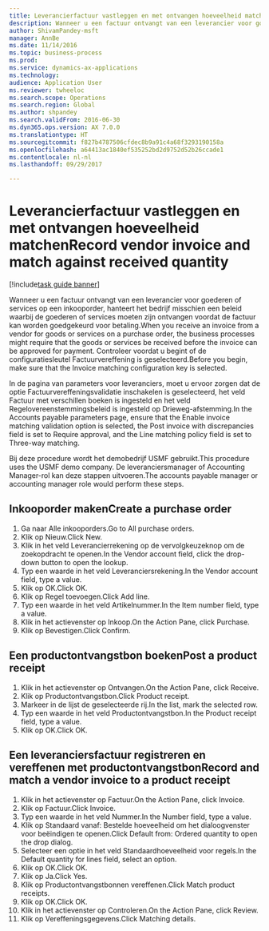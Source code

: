 ```yaml
--- 
title: Leverancierfactuur vastleggen en met ontvangen hoeveelheid matchen
description: Wanneer u een factuur ontvangt van een leverancier voor goederen of services op een inkooporder, hanteert het bedrijf misschien een beleid waarbij de goederen of services moeten zijn ontvangen voordat de factuur kan worden goedgekeurd voor betaling.
author: ShivamPandey-msft
manager: AnnBe
ms.date: 11/14/2016
ms.topic: business-process
ms.prod: 
ms.service: dynamics-ax-applications
ms.technology: 
audience: Application User
ms.reviewer: twheeloc
ms.search.scope: Operations
ms.search.region: Global
ms.author: shpandey
ms.search.validFrom: 2016-06-30
ms.dyn365.ops.version: AX 7.0.0
ms.translationtype: HT
ms.sourcegitcommit: f827b4787506cfdec8b9a91c4a68f3293190158a
ms.openlocfilehash: a64413ac1840ef535252bd2d9752d52b26ccade1
ms.contentlocale: nl-nl
ms.lasthandoff: 09/29/2017

---
```

# <a name="record-vendor-invoice-and-match-against-received-quantity"></a><span data-ttu-id="a85a5-103">Leverancierfactuur vastleggen en met ontvangen hoeveelheid matchen</span><span class="sxs-lookup"><span data-stu-id="a85a5-103">Record vendor invoice and match against received quantity</span></span>

[!include[task guide banner](../../includes/task-guide-banner.md)]

<span data-ttu-id="a85a5-104">Wanneer u een factuur ontvangt van een leverancier voor goederen of services op een inkooporder, hanteert het bedrijf misschien een beleid waarbij de goederen of services moeten zijn ontvangen voordat de factuur kan worden goedgekeurd voor betaling.</span><span class="sxs-lookup"><span data-stu-id="a85a5-104">When you receive an invoice from a vendor for goods or services on a purchase order, the business processes might require that the goods or services be received before the invoice can be approved for payment.</span></span> <span data-ttu-id="a85a5-105">Controleer voordat u begint of de configuratiesleutel Factuurvereffening is geselecteerd.</span><span class="sxs-lookup"><span data-stu-id="a85a5-105">Before you begin, make sure that the Invoice matching configuration key is selected.</span></span> 

<span data-ttu-id="a85a5-106">In de pagina van parameters voor leveranciers, moet u ervoor zorgen dat de optie Factuurvereffeningsvalidatie inschakelen is geselecteerd, het veld Factuur met verschillen boeken is ingesteld en het veld Regelovereenstemmingsbeleid is ingesteld op Drieweg-afstemming.</span><span class="sxs-lookup"><span data-stu-id="a85a5-106">In the Accounts payable parameters page, ensure that the Enable invoice matching validation option is selected, the Post invoice with discrepancies field is set to Require approval, and the Line matching policy field is set to Three-way matching.</span></span>

<span data-ttu-id="a85a5-107">Bij deze procedure wordt het demobedrijf USMF gebruikt.</span><span class="sxs-lookup"><span data-stu-id="a85a5-107">This procedure uses the USMF demo company.</span></span> <span data-ttu-id="a85a5-108">De leveranciersmanager of Accounting Manager-rol kan deze stappen uitvoeren.</span><span class="sxs-lookup"><span data-stu-id="a85a5-108">The accounts payable manager or accounting manager role would perform these steps.</span></span>


## <a name="create-a-purchase-order"></a><span data-ttu-id="a85a5-109">Inkooporder maken</span><span class="sxs-lookup"><span data-stu-id="a85a5-109">Create a purchase order</span></span>
1. <span data-ttu-id="a85a5-110">Ga naar Alle inkooporders.</span><span class="sxs-lookup"><span data-stu-id="a85a5-110">Go to All purchase orders.</span></span>
2. <span data-ttu-id="a85a5-111">Klik op Nieuw.</span><span class="sxs-lookup"><span data-stu-id="a85a5-111">Click New.</span></span>
3. <span data-ttu-id="a85a5-112">Klik in het veld Leverancierrekening op de vervolgkeuzeknop om de zoekopdracht te openen.</span><span class="sxs-lookup"><span data-stu-id="a85a5-112">In the Vendor account field, click the drop-down button to open the lookup.</span></span>
4. <span data-ttu-id="a85a5-113">Typ een waarde in het veld Leveranciersrekening.</span><span class="sxs-lookup"><span data-stu-id="a85a5-113">In the Vendor account field, type a value.</span></span>
5. <span data-ttu-id="a85a5-114">Klik op OK.</span><span class="sxs-lookup"><span data-stu-id="a85a5-114">Click OK.</span></span>
6. <span data-ttu-id="a85a5-115">Klik op Regel toevoegen.</span><span class="sxs-lookup"><span data-stu-id="a85a5-115">Click Add line.</span></span>
7. <span data-ttu-id="a85a5-116">Typ een waarde in het veld Artikelnummer.</span><span class="sxs-lookup"><span data-stu-id="a85a5-116">In the Item number field, type a value.</span></span>
8. <span data-ttu-id="a85a5-117">Klik in het actievenster op Inkoop.</span><span class="sxs-lookup"><span data-stu-id="a85a5-117">On the Action Pane, click Purchase.</span></span>
9. <span data-ttu-id="a85a5-118">Klik op Bevestigen.</span><span class="sxs-lookup"><span data-stu-id="a85a5-118">Click Confirm.</span></span>

## <a name="post-a-product-receipt"></a><span data-ttu-id="a85a5-119">Een productontvangstbon boeken</span><span class="sxs-lookup"><span data-stu-id="a85a5-119">Post a product receipt</span></span>
1. <span data-ttu-id="a85a5-120">Klik in het actievenster op Ontvangen.</span><span class="sxs-lookup"><span data-stu-id="a85a5-120">On the Action Pane, click Receive.</span></span>
2. <span data-ttu-id="a85a5-121">Klik op Productontvangstbon.</span><span class="sxs-lookup"><span data-stu-id="a85a5-121">Click Product receipt.</span></span>
3. <span data-ttu-id="a85a5-122">Markeer in de lijst de geselecteerde rij.</span><span class="sxs-lookup"><span data-stu-id="a85a5-122">In the list, mark the selected row.</span></span>
4. <span data-ttu-id="a85a5-123">Typ een waarde in het veld Productontvangstbon.</span><span class="sxs-lookup"><span data-stu-id="a85a5-123">In the Product receipt field, type a value.</span></span>
5. <span data-ttu-id="a85a5-124">Klik op OK.</span><span class="sxs-lookup"><span data-stu-id="a85a5-124">Click OK.</span></span>

## <a name="record-and-match-a-vendor-invoice-to-a-product-receipt"></a><span data-ttu-id="a85a5-125">Een leveranciersfactuur registreren en vereffenen met productontvangstbon</span><span class="sxs-lookup"><span data-stu-id="a85a5-125">Record and match a vendor invoice to a product receipt</span></span>
1. <span data-ttu-id="a85a5-126">Klik in het actievenster op Factuur.</span><span class="sxs-lookup"><span data-stu-id="a85a5-126">On the Action Pane, click Invoice.</span></span>
2. <span data-ttu-id="a85a5-127">Klik op Factuur.</span><span class="sxs-lookup"><span data-stu-id="a85a5-127">Click Invoice.</span></span>
3. <span data-ttu-id="a85a5-128">Typ een waarde in het veld Nummer.</span><span class="sxs-lookup"><span data-stu-id="a85a5-128">In the Number field, type a value.</span></span>
4. <span data-ttu-id="a85a5-129">Klik op Standaard vanaf: Bestelde hoeveelheid om het dialoogvenster voor beëindigen te openen.</span><span class="sxs-lookup"><span data-stu-id="a85a5-129">Click Default from: Ordered quantity to open the drop dialog.</span></span>
5. <span data-ttu-id="a85a5-130">Selecteer een optie in het veld Standaardhoeveelheid voor regels.</span><span class="sxs-lookup"><span data-stu-id="a85a5-130">In the Default quantity for lines field, select an option.</span></span>
6. <span data-ttu-id="a85a5-131">Klik op OK.</span><span class="sxs-lookup"><span data-stu-id="a85a5-131">Click OK.</span></span>
7. <span data-ttu-id="a85a5-132">Klik op Ja.</span><span class="sxs-lookup"><span data-stu-id="a85a5-132">Click Yes.</span></span>
8. <span data-ttu-id="a85a5-133">Klik op Productontvangstbonnen vereffenen.</span><span class="sxs-lookup"><span data-stu-id="a85a5-133">Click Match product receipts.</span></span>
9. <span data-ttu-id="a85a5-134">Klik op OK.</span><span class="sxs-lookup"><span data-stu-id="a85a5-134">Click OK.</span></span>
10. <span data-ttu-id="a85a5-135">Klik in het actievenster op Controleren.</span><span class="sxs-lookup"><span data-stu-id="a85a5-135">On the Action Pane, click Review.</span></span>
11. <span data-ttu-id="a85a5-136">Klik op Vereffeningsgegevens.</span><span class="sxs-lookup"><span data-stu-id="a85a5-136">Click Matching details.</span></span>


